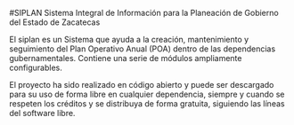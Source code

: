 #SIPLAN
Sistema Integral de Información para la Planeación de Gobierno del Estado de Zacatecas

El siplan es un Sistema que ayuda a la creación, mantenimiento y seguimiento del Plan Operativo Anual (POA) dentro de las dependencias gubernamentales.
Contiene una serie de módulos ampliamente configurables.

El proyecto ha sido realizado en código abierto y puede ser descargado para su uso de forma libre en cualquier dependencia, siempre y cuando se respeten los créditos y se distribuya de forma gratuita, siguiendo las líneas del software libre.
